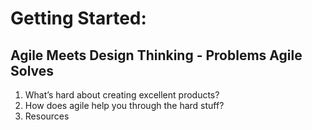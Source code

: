 # Getting Started: 

Agile Meets Design Thinking - Problems Agile Solves
---------------------------------------------------

1. What’s hard about creating excellent products?
2. How does agile help you through the hard stuff?
3. Resources
